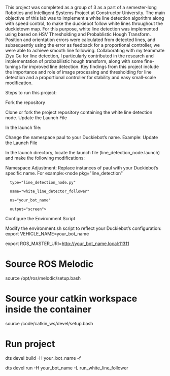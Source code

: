 This project was completed as a group of 3 as a part of a semester-long Robotics and Intelligent Systems Project at Constructor University. The main objective of this lab was to implement a white line detection algorithm along with speed control, to make the duckiebot follow white lines throughout the duckietown map. For this purpose, white line detection was implemented using based on HSV Thresholding and Probablistic Hough Transform. Position and orientation errors were calculated from detected lines, and subsequently using the error as feedback for a proportional controller, we were able to achieve smooth line following. Collaborating with my teammate Ziyu Gu for line detection, I particularly contributed in the research and implementation of probabilistic hough transform, along with some fine-tunings for improved line detection. Key findings from this project include the importance and role of image processing and thresholding for line detection and a proportional controller for stability and easy small-scale modification.

Steps to run this project:

Fork the repository

Clone or fork the project repository containing the white line detection node.
Update the Launch File

In the launch file:

 
Change the namespace paul to your Duckiebot’s name.
Example: <remap from="~image/compressed" to="/<your_bot>/camera_node/image/compressed"/>
Update the Launch File

In the launch directory, locate the launch file (line_detection_node.launch) and make the following modifications:

 
Namespace Adjustment: Replace instances of paul with your Duckiebot’s specific name. For example:<node pkg="line_detection"

      type="line_detection_node.py"

      name="white_line_detector_follower"

      ns="your_bot_name"

      output="screen">

Configure the Environment Script

Modify the environment.sh script to reflect your Duckiebot’s configuration:
export VEHICLE_NAME=your_bot_name

export ROS_MASTER_URI=http://your_bot_name.local:11311

# Source ROS Melodic

source /opt/ros/melodic/setup.bash

# Source your catkin workspace inside the container

source /code/catkin_ws/devel/setup.bash

# Run project
dts devel build -H your_bot_name -f

dts devel run -H your_bot_name -L run_white_line_follower

 


 
